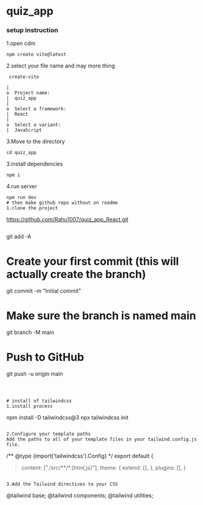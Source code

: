 # quiz_app

### setup instruction
1.open cdm
```
npm create vite@latest
```
2.select your file name and may more thing 
```
 create-vite

|
o  Project name:
|  quiz_app
|
o  Select a framework:
|  React
|
o  Select a variant:
|  JavaScript
```
3.Move to the directory
```
cd quiz_app
```
3.install dependencies
```
npm i
```
4.run server 
```
npm run dev
# then make github repo without on readme 
1.clone the project
```
https://github.com/Rahu1007/quiz_app_React.git

```
```
git add -A

# Create your first commit (this will actually create the branch)
git commit -m "Initial commit"

# Make sure the branch is named main
git branch -M main

# Push to GitHub
git push -u origin main
```



# install of tailwindcss
1.install process
```
npm install -D tailwindcss@3
npx tailwindcss init
```

2.Configure your template paths
Add the paths to all of your template files in your tailwind.config.js file.
```
  /** @type {import('tailwindcss').Config} */
 export default {
>   content: ["./src/**/*.{html,js}"],
    theme: {
      extend: {},
    },
    plugins: [],
  }
```

3.Add the Tailwind directives to your CSS
```
@tailwind base;
@tailwind components;
@tailwind utilities;
```